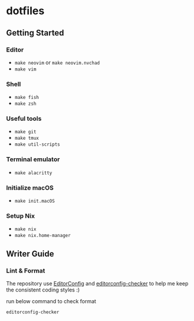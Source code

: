 # dotfiles

## Getting Started

### Editor

- `make neovim` or `make neovim.nvchad`
- `make vim`

### Shell

- `make fish`
- `make zsh`

### Useful tools

- `make git`
- `make tmux`
- `make util-scripts`

### Terminal emulator

- `make alacritty`

### Initialize macOS

- `make init.macOS`

### Setup Nix

- `make nix`
- `make nix.home-manager`

## Writer Guide
### Lint & Format
The repository use [EditorConfig](https://editorconfig.org/) and [editorconfig-checker](https://github.com/editorconfig-checker/editorconfig-checker) to help me keep the consistent coding styles :)

run below command to check format
```
editorconfig-checker
```
